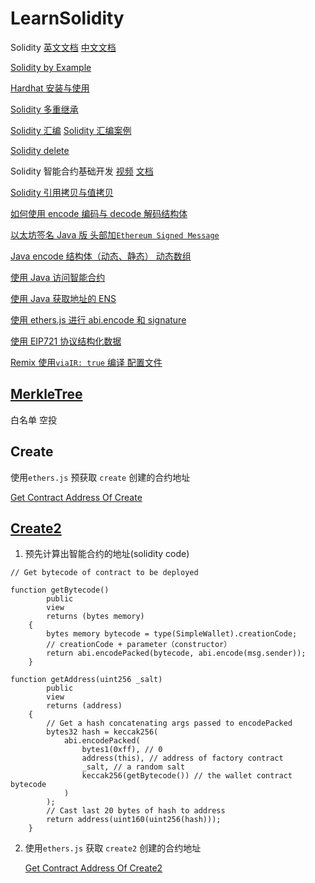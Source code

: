 # LearnSolidity

Solidity [英文文档](https://docs.soliditylang.org/en/latest/) [中文文档](https://learnblockchain.cn/docs/solidity/)

[Solidity by Example](https://solidity-by-example.org/)

[Hardhat 安装与使用](https://github.com/EthanOK/LearnSolidity/blob/main/xmind%E6%96%87%E4%BB%B6/md%20or%20pdf/Hardhat.md)

[Solidity 多重继承](https://github.com/EthanOK/LearnSolidity/blob/main/xmind%E6%96%87%E4%BB%B6/md%20or%20pdf/Solidity%E5%A4%9A%E9%87%8D%E7%BB%A7%E6%89%BF.md)

[Solidity 汇编](https://github.com/EthanOK/LearnSolidity/blob/main/xmind%E6%96%87%E4%BB%B6/md%20or%20pdf/%E5%88%9D%E8%AF%86%E6%B1%87%E7%BC%96.md) [Solidity 汇编案例](https://github.com/EthanOK/LearnSolidity/blob/main/xmind%E6%96%87%E4%BB%B6/md%20or%20pdf/%E5%88%9D%E8%AF%86%E6%B1%87%E7%BC%96.md)

[Solidity delete](https://github.com/EthanOK/LearnSolidity/blob/main/xmind%E6%96%87%E4%BB%B6/md%20or%20pdf/Solidity-delete.md)

Solidity 智能合约基础开发 [视频](https://space.bilibili.com/1159991219/channel/collectiondetail?sid=616215) [文档](https://github.com/EthanOK/LearnSolidity/blob/main/Solidity%E6%99%BA%E8%83%BD%E5%90%88%E7%BA%A6%E5%BC%80%E5%8F%91.md)

[Solidity 引用拷贝与值拷贝](https://github.com/EthanOK/LearnSolidity/blob/main/xmind%E6%96%87%E4%BB%B6/md%20or%20pdf/%E5%BC%95%E7%94%A8%E6%8B%B7%E8%B4%9D%E8%BF%98%E6%98%AF%E5%80%BC%E6%8B%B7%E8%B4%9D%20%EF%BC%88x%20%3D%20a%EF%BC%89.md)

[如何使用 encode 编码与 decode 解码结构体](https://github.com/EthanOK/LearnSolidity/blob/main/utils/%E5%A6%82%E4%BD%95%E4%BD%BF%E7%94%A8encode%E7%BC%96%E7%A0%81%E4%B8%8Edecode%E8%A7%A3%E7%A0%81%E7%BB%93%E6%9E%84%E4%BD%93.md)

[以太坊签名 Java 版 头部加`Ethereum Signed Message`](https://github.com/EthanOK/LearnSolidity/blob/main/utils/Java%E7%89%88%E4%BB%A5%E5%A4%AA%E5%9D%8A%E7%AD%BE%E5%90%8D.md)

[Java encode 结构体（动态、静态） 动态数组](https://github.com/EthanOK/LearnSolidity/blob/main/utils/EncodeStructAndDynamicArray.md)

[使用 Java 访问智能合约](https://github.com/EthanOK/LearnSolidity/blob/main/utils/UseJavaCallContract.md)

[使用 Java 获取地址的 ENS](https://github.com/EthanOK/LearnSolidity/blob/main/Java/ENS/GetENSOfAddress.java)

[使用 ethers.js 进行 abi.encode 和 signature](https://github.com/EthanOK/LearnSolidity/blob/main/utils/getSignature_ethersjs.md)

[使用 EIP721 协议结构化数据](https://github.com/EthanOK/LearnSolidity/blob/main/utils/EIP712.md)

[Remix 使用`viaIR: true` 编译 配置文件](https://github.com/EthanOK/LearnSolidity/blob/main/json/compiler_config.json)

## [MerkleTree](https://github.com/EthanOK/LearnSolidity/tree/main/Merkle)

白名单 空投

## Create

使用`ethers.js` 预获取 `create` 创建的合约地址

[Get Contract Address Of Create](https://github.com/EthanOK/LearnSolidity/blob/main/Create2/GetContractAddressOfCreate.js)

## [Create2](https://github.com/EthanOK/LearnSolidity/tree/main/Create2)

1. 预先计算出智能合约的地址(solidity code)

```solidity
// Get bytecode of contract to be deployed

function getBytecode()
        public
        view
        returns (bytes memory)
    {
        bytes memory bytecode = type(SimpleWallet).creationCode;
        // creationCode + parameter（constructor）
        return abi.encodePacked(bytecode, abi.encode(msg.sender));
    }

function getAddress(uint256 _salt)
        public
        view
        returns (address)
    {
        // Get a hash concatenating args passed to encodePacked
        bytes32 hash = keccak256(
            abi.encodePacked(
                bytes1(0xff), // 0
                address(this), // address of factory contract
                _salt, // a random salt
                keccak256(getBytecode()) // the wallet contract bytecode
            )
        );
        // Cast last 20 bytes of hash to address
        return address(uint160(uint256(hash)));
    }
```

2. 使用`ethers.js` 获取 `create2` 创建的合约地址

   [Get Contract Address Of Create2](https://github.com/EthanOK/LearnSolidity/blob/main/Create2/GetContractAddressOfCreate2.js)
